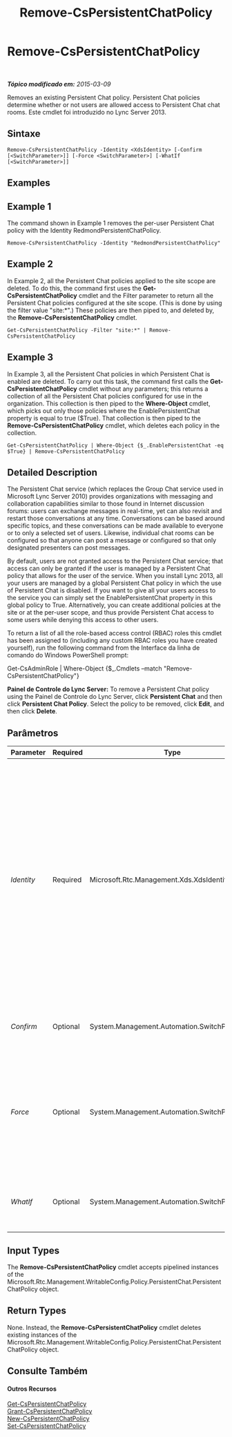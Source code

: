 ﻿---
title: Remove-CsPersistentChatPolicy
TOCTitle: Remove-CsPersistentChatPolicy
ms:assetid: d6bfe22b-084b-4d7f-8e4a-58f738493b31
ms:mtpsurl: https://technet.microsoft.com/pt-br/library/JJ205301(v=OCS.15)
ms:contentKeyID: 49308256
ms.date: 05/19/2016
mtps_version: v=OCS.15
ms.translationtype: HT
---

# Remove-CsPersistentChatPolicy

 

_**Tópico modificado em:** 2015-03-09_

Removes an existing Persistent Chat policy. Persistent Chat policies determine whether or not users are allowed access to Persistent Chat chat rooms. Este cmdlet foi introduzido no Lync Server 2013.

## Sintaxe

    Remove-CsPersistentChatPolicy -Identity <XdsIdentity> [-Confirm [<SwitchParameter>]] [-Force <SwitchParameter>] [-WhatIf [<SwitchParameter>]]

## Examples

## Example 1

The command shown in Example 1 removes the per-user Persistent Chat policy with the Identity RedmondPersistentChatPolicy.

    Remove-CsPersistentChatPolicy -Identity "RedmondPersistentChatPolicy"

## Example 2

In Example 2, all the Persistent Chat policies applied to the site scope are deleted. To do this, the command first uses the **Get-CsPersistentChatPolicy** cmdlet and the Filter parameter to return all the Persistent Chat policies configured at the site scope. (This is done by using the filter value "site:\*".) These policies are then piped to, and deleted by, the **Remove-CsPersistentChatPolicy** cmdlet.

    Get-CsPersistentChatPolicy -Filter "site:*" | Remove-CsPersistentChatPolicy

## Example 3

In Example 3, all the Persistent Chat policies in which Persistent Chat is enabled are deleted. To carry out this task, the command first calls the **Get-CsPersistentChatPolicy** cmdlet without any parameters; this returns a collection of all the Persistent Chat policies configured for use in the organization. This collection is then piped to the **Where-Object** cmdlet, which picks out only those policies where the EnablePersistentChat property is equal to true ($True). That collection is then piped to the **Remove-CsPersistentChatPolicy** cmdlet, which deletes each policy in the collection.

    Get-CsPersistentChatPolicy | Where-Object {$_.EnablePersistentChat -eq $True} | Remove-CsPersistentChatPolicy

## Detailed Description

The Persistent Chat service (which replaces the Group Chat service used in Microsoft Lync Server 2010) provides organizations with messaging and collaboration capabilities similar to those found in Internet discussion forums: users can exchange messages in real-time, yet can also revisit and restart those conversations at any time. Conversations can be based around specific topics, and these conversations can be made available to everyone or to only a selected set of users. Likewise, individual chat rooms can be configured so that anyone can post a message or configured so that only designated presenters can post messages.

By default, users are not granted access to the Persistent Chat service; that access can only be granted if the user is managed by a Persistent Chat policy that allows for the user of the service. When you install Lync 2013, all your users are managed by a global Persistent Chat policy in which the use of Persistent Chat is disabled. If you want to give all your users access to the service you can simply set the EnablePersistentChat property in this global policy to True. Alternatively, you can create additional policies at the site or at the per-user scope, and thus provide Persistent Chat access to some users while denying this access to other users.

To return a list of all the role-based access control (RBAC) roles this cmdlet has been assigned to (including any custom RBAC roles you have created yourself), run the following command from the Interface da linha de comando do Windows PowerShell prompt:

Get-CsAdminRole | Where-Object {$\_.Cmdlets –match "Remove-CsPersistentChatPolicy"}

**Painel de Controle do Lync Server:** To remove a Persistent Chat policy using the Painel de Controle do Lync Server, click **Persistent Chat** and then click **Persistent Chat Policy**. Select the policy to be removed, click **Edit**, and then click **Delete**.

## Parâmetros


<table>
<colgroup>
<col style="width: 25%" />
<col style="width: 25%" />
<col style="width: 25%" />
<col style="width: 25%" />
</colgroup>
<thead>
<tr class="header">
<th>Parameter</th>
<th>Required</th>
<th>Type</th>
<th>Description</th>
</tr>
</thead>
<tbody>
<tr class="odd">
<td><p><em>Identity</em></p></td>
<td><p>Required</p></td>
<td><p>Microsoft.Rtc.Management.Xds.XdsIdentity</p></td>
<td><p>Unique identity of the Persistent Chat policy to be deleted. To remove a site-scoped policy, use syntax similar to this:</p>
<p>-Identity site:Redmond</p>
<p>To delete per-user policy, use syntax similar to this:</p>
<p>-Identity RedmondPolicy</p>
<p>The <strong>Remove-CsPersistentChatPolicy</strong> cmdlet can also be run against the global Persistent Chat policy. In that case, however, the global policy will not actually be deleted. Instead, all the properties in the global policy will be reset to their default values.</p></td>
</tr>
<tr class="even">
<td><p><em>Confirm</em></p></td>
<td><p>Optional</p></td>
<td><p>System.Management.Automation.SwitchParameter</p></td>
<td><p>Prompts you for confirmation before executing the command.</p></td>
</tr>
<tr class="odd">
<td><p><em>Force</em></p></td>
<td><p>Optional</p></td>
<td><p>System.Management.Automation.SwitchParameter</p></td>
<td><p>If present, causes the <strong>Remove-CsPersistentChatPolicy</strong> cmdlet to delete the per-user policy even if the policy is currently assigned to at least one user. If not present, you will be asked to confirm the deletion request before a policy still in use will be removed.</p></td>
</tr>
<tr class="even">
<td><p><em>WhatIf</em></p></td>
<td><p>Optional</p></td>
<td><p>System.Management.Automation.SwitchParameter</p></td>
<td><p>Describes what would happen if you executed the command without actually executing the command.</p></td>
</tr>
</tbody>
</table>


## Input Types

The **Remove-CsPersistentChatPolicy** cmdlet accepts pipelined instances of the Microsoft.Rtc.Management.WritableConfig.Policy.PersistentChat.PersistentChatPolicy object.

## Return Types

None. Instead, the **Remove-CsPersistentChatPolicy** cmdlet deletes existing instances of the Microsoft.Rtc.Management.WritableConfig.Policy.PersistentChat.PersistentChatPolicy object.

## Consulte Também

#### Outros Recursos

[Get-CsPersistentChatPolicy](get-cspersistentchatpolicy.md)  
[Grant-CsPersistentChatPolicy](grant-cspersistentchatpolicy.md)  
[New-CsPersistentChatPolicy](new-cspersistentchatpolicy.md)  
[Set-CsPersistentChatPolicy](set-cspersistentchatpolicy.md)

